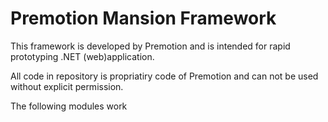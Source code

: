 # Premotion Mansion Framework

This framework is developed by Premotion and is intended for rapid prototyping .NET (web)application.

All code in repository is propriatiry code of Premotion and can not be used without explicit permission.

The following modules work